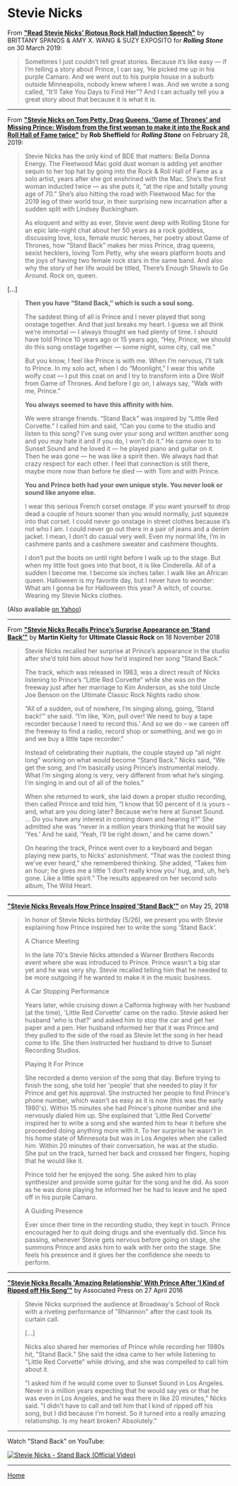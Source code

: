 # Stevie Nicks

From [**"Read Stevie Nicks’ Riotous Rock Hall Induction Speech"**](https://www.rollingstone.com/music/music-news/stevie-nicks-rock-and-roll-hall-of-fame-2019-814259/) by BRITTANY SPANOS  & AMY X. WANG  & SUZY EXPOSITO for ***Rolling Stone*** on 30 March 2019:

> Sometimes I just couldn’t tell great stories. Because it’s like easy — if I’m telling a story about Prince, I can say, ‘He picked me up in his purple Camaro. And we went out to his purple house in a suburb outside Minneapolis, nobody knew where I was. And we wrote a song called, “It’ll Take You Days to Find Her”? And I can actually tell you a great story about that because it is what it is.

-----

From [**"Stevie Nicks on Tom Petty, Drag Queens, ‘Game of Thrones’ and Missing Prince: Wisdom from the first woman to make it into the Rock and Roll Hall of Fame twice"**](https://www.rollingstone.com/music/music-features/stevie-nicks-interview-tom-petty-drag-queens-game-of-thrones-prince-801112/) by **Rob Sheffield** for ***Rolling Stone*** on February 28, 2019:

> Stevie Nicks has the only kind of BDE that matters: Bella Donna Energy. The Fleetwood Mac gold dust woman is adding yet another sequin to her top hat by going into the Rock & Roll Hall of Fame as a solo artist, years after she got enshrined with the Mac. She’s the first woman inducted twice — as she puts it, “at the ripe and totally young age of 70.” She’s also hitting the road with Fleetwood Mac for the 2019 leg of their world tour, in their surprising new incarnation after a sudden split with Lindsey Buckingham.
> 
> As eloquent and witty as ever, Stevie went deep with Rolling Stone for an epic late-night chat about her 50 years as a rock goddess, discussing love, loss, female music heroes, her poetry about Game of Thrones, how “Stand Back” makes her miss Prince, drag queens, sexist hecklers, loving Tom Petty, why she wears platform boots and the joys of having two female rock stars in the same band. And also why the story of her life would be titled, There’s Enough Shawls to Go Around. Rock on, queen.

[...]

> **Then you have “Stand Back,” which is such a soul song.**
> 
> The saddest thing of all is Prince and I never played that song onstage together. And that just breaks my heart. I guess we all think we’re immortal — I always thought we had plenty of time. I should have told Prince 10 years ago or 15 years ago, “Hey, Prince, we should do this song onstage together — some night, some city, call me.”
> 
> But you know, I feel like Prince is with me. When I’m nervous, I’ll talk to Prince. In my solo act, when I do “Moonlight,” I wear this white wolfy coat — I put this coat on and I try to transform into a Dire Wolf from Game of Thrones. And before I go on, I always say, “Walk with me, Prince.”
> 
> **You always seemed to have this affinity with him.**
> 
> We were strange friends. “Stand Back” was inspired by “Little Red Corvette.” I called him and said, “Can you come to the studio and listen to this song? I’ve sung over your song and written another song and you may hate it and if you do, I won’t do it.” He came over to to Sunset Sound and he loved it — he played piano and guitar on it. Then he was gone — he was like a spirit then. We always had that crazy respect for each other. I feel that connection is still there, maybe more now than before he died — with Tom and with Prince.
> 
> **You and Prince both had your own unique style. You never look or sound like anyone else.**
> 
> I wear this serious French corset onstage. If you want yourself to drop dead a couple of hours sooner than you would normally, just squeeze into that corset. I could never go onstage in street clothes because it’s not who I am. I could never go out there in a pair of jeans and a denim jacket. I mean, I don’t do casual very well. Even my normal life, I’m in cashmere pants and a cashmere sweater and cashmere thoughts.
> 
> I don’t put the boots on until right before I walk up to the stage. But when my little foot goes into that boot, it is like Cinderella. All of a sudden I become me. I become six inches taller. I walk like an African queen. Halloween is my favorite day, but I never have to wonder: What am I gonna be for Halloween this year? A witch, of course. Wearing my Stevie Nicks clothes.

(Also available [on Yahoo](https://www.yahoo.com/entertainment/stevie-nicks-tom-petty-drag-125025298.html))

-----

From [**"Stevie Nicks Recalls Prince’s Surprise Appearance on ‘Stand Back’"**](http://ultimateclassicrock.com/stevie-nicks-stand-back-prince/) by **Martin Kielty** for **Ultimate Classic Rock** on 18 November 2018


> Stevie Nicks recalled her surprise at Prince’s appearance in the studio after she’d told him about how he’d inspired her song “Stand Back.”
> 
> The track, which was released in 1983, was a direct result of Nicks listening to Prince’s “Little Red Corvette” while she was on the freeway just after her marriage to Kim Anderson, as she told Uncle Joe Benson on the Ultimate Classic Rock Nights radio show.
> 
> “All of a sudden, out of nowhere, I’m singing along, going, ‘Stand back!’” she said. “I’m like, ’Kim, pull over! We need to buy a tape recorder because I need to record this.’ And so we do – we careen off the freeway to find a radio, record shop or something, and we go in and we buy a little tape recorder.”
> 
> Instead of celebrating their nuptials, the couple stayed up “all night long” working on what would become “Stand Back.” Nicks said, “We get the song, and I’m basically using Prince’s instrumental melody. What I’m singing along is very, very different from what he’s singing. I’m singing in and out of all of the holes.”
> 
> When she returned to work, she laid down a proper studio recording, then called Prince and told him, “I know that 50 percent of it is yours – and, what are you doing later? Because we’re here at Sunset Sound. ... Do you have any interest in coming down and hearing it?” She admitted she was “never in a million years thinking that he would say ‘Yes.’ And he said, ‘Yeah, I’ll be right down,’ and he came down.”
> 
> On hearing the track, Prince went over to a keyboard and began playing new parts, to Nicks’ astonishment. “That was the coolest thing we’ve ever heard,” she remembered thinking. She added, “Takes him an hour; he gives me a little ‘I don’t really know you’ hug, and, uh, he’s gone. Like a little spirit.” The results appeared on her second solo album, The Wild Heart.

-----

[**"Stevie Nicks Reveals How Prince Inspired 'Stand Back'"**](https://wmgk.com/2018/05/25/stevie-nicks-reveals-prince-inspired-stand-back-2/) on May 25, 2018

> In honor of Stevie Nicks birthday (5/26), we present you with Stevie explaining how Prince inspired her to write the song 'Stand Back'. 
> 
> A Chance Meeting
> 
> In the late 70's Stevie Nicks attended a Warner Brothers Records event where she was introduced to Prince.  Prince wasn't a big star yet and he was very shy.  Stevie recalled telling him that he needed to be more outgoing if he wanted to make it in the music business.
> 
> A Car Stopping Performance
> 
> Years later, while cruising down a Calfornia highway with her husband (at the time), 'Little Red Corvette' came on the radio.  Stevie asked her husband 'who is that?' and asked him to stop the car and get her paper and a pen.  Her husband informed her that it was Prince and they pulled to the side of the road as Stevie let the song in her head come to life.  She then instructed her husband to drive to Sunset Recording Studios.
> 
> Playing It For Prince
> 
> She recorded a demo version of the song that day.  Before trying to finish the song, she told her 'people' that she needed to play it for Prince and get his approval.  She instructed her people to find Prince's phone number, which wasn't as easy as it is now (this was the early 1980's). Within 15 minutes she had Prince's phone number and she nervously dialed him up.  She explained that 'Little Red Corvette' inspired her to write a song and she wanted him to hear it before she proceeded doing anything more with it.  To her surprise he wasn't in his home state of Minnesota but was in Los Angeles when she called him.  Within 20 minutes of their conversation, he was at the studio.  She put on the track, turned her back and crossed her fingers, hoping that he would like it.
> 
> Prince told her he enjoyed the song. She asked him to play synthesizer and provide some guitar for the song and he did.  As soon as he was done playing he informed her he had to leave and he sped off in his purple Camaro.
> 
> A Guiding Presence
> 
> Ever since their time in the recording studio, they kept in touch. Prince encouraged her to quit doing drugs and she eventually did.  Since his passing, whenever Stevie gets nervous before going on stage, she summons Prince and asks him to walk with her onto the stage.  She feels his presence and it gives her the confidence she needs to perform.

-----

[**"Stevie Nicks Recalls 'Amazing Relationship' With Prince After 'I Kind of Ripped off His Song'"**](https://www.billboard.com/articles/news/7348575/stevie-nicks-amazing-relationship-prince) by Associated Press on 27 April 2016

> Stevie Nicks surprised the audience at Broadway's School of Rock with a riveting performance of "Rhiannon" after the cast took its curtain call.
>
> [...]
>
> Nicks also shared her memories of Prince while recording her 1980s hit, "Stand Back." She said the idea came to her while listening to "Little Red Corvette" while driving, and she was compelled to call him about it.
> 
> "I asked him if he would come over to Sunset Sound in Los Angeles. Never in a million years expecting that he would say yes or that he was even in Los Angeles, and he was there in like 20 minutes," Nicks said. "I didn't have to call and tell him that I kind of ripped off his song, but I did because I'm honest. So it turned into a really amazing relationship. Is my heart broken? Absolutely."

-----

Watch "Stand Back" on YouTube:

[![Stevie Nicks - Stand Back (Official Video)](https://img.youtube.com/vi/bwdDVZsz2es/0.jpg)](https://www.youtube.com/watch?v=bwdDVZsz2es)

-----

[Home](../)
